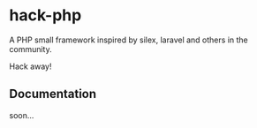 # hack-php

A PHP small framework inspired by silex, laravel and others in the community. 

Hack away!

## Documentation

soon...
